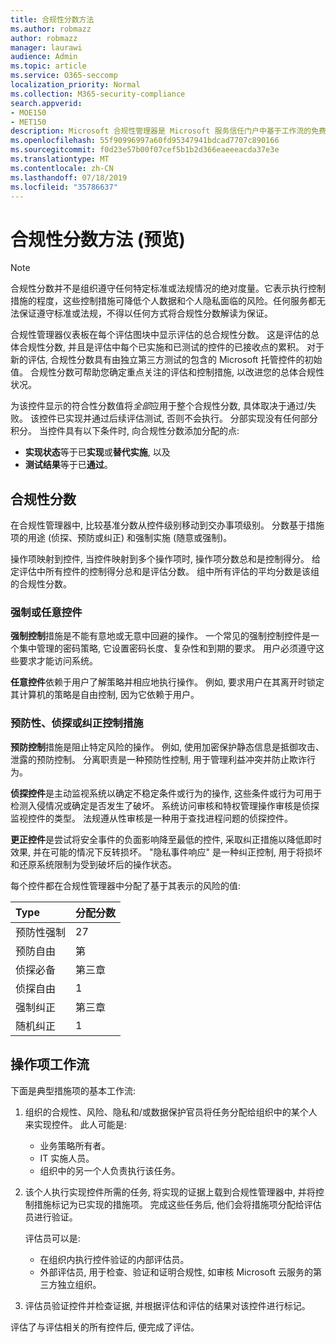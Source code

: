 ```yaml
---
title: 合规性分数方法
ms.author: robmazz
author: robmazz
manager: laurawi
audience: Admin
ms.topic: article
ms.service: O365-seccomp
localization_priority: Normal
ms.collection: M365-security-compliance
search.appverid:
- MOE150
- MET150
description: Microsoft 合规性管理器是 Microsoft 服务信任门户中基于工作流的免费风险评估工具。 合规性管理器使你能够跟踪、分配和验证与 Microsoft 云服务相关的法规遵从性活动。
ms.openlocfilehash: 55f90996997a60fd95347941bdcad7707c890166
ms.sourcegitcommit: f0d23e57b00f07cef5b1b2d366eaeeeacda37e3e
ms.translationtype: MT
ms.contentlocale: zh-CN
ms.lasthandoff: 07/18/2019
ms.locfileid: "35786637"
---
```

# <a name="compliance-score-methodology-preview"></a>合规性分数方法 (预览)

> [!NOTE]
> 合规性分数并不是组织遵守任何特定标准或法规情况的绝对度量。它表示执行控制措施的程度，这些控制措施可降低个人数据和个人隐私面临的风险。任何服务都无法保证遵守标准或法规，不得以任何方式将合规性分数解读为保证。

合规性管理器仪表板在每个评估图块中显示评估的总合规性分数。 这是评估的总体合规性分数, 并且是评估中每个已实施和已测试的控件的已接收点的累积。 对于新的评估, 合规性分数具有由独立第三方测试的包含的 Microsoft 托管控件的初始值。 合规性分数可帮助您确定重点关注的评估和控制措施, 以改进您的总体合规性状况。

为该控件显示的符合性分数值将*全部*应用于整个合规性分数, 具体取决于通过/失败。 该控件已实现并通过后续评估测试, 否则不会执行。 分部实现没有任何部分积分。 当控件具有以下条件时, 向合规性分数添加分配的点:

- **实现状态**等于已**实现**或**替代实施**, 以及
- **测试结果**等于已**通过**。

## <a name="compliance-score"></a>合规性分数
  
在合规性管理器中, 比较基准分数从控件级别移动到交办事项级别。 分数基于措施项的用途 (侦探、预防或纠正) 和强制实施 (随意或强制)。

操作项映射到控件, 当控件映射到多个操作项时, 操作项分数总和是控制得分。 给定评估中所有控件的控制得分总和是评估分数。 组中所有评估的平均分数是该组的合规性分数。
  
### <a name="mandatory-or-discretionary-controls"></a>强制或任意控件
  
 **强制控制**措施是不能有意地或无意中回避的操作。 一个常见的强制控制控件是一个集中管理的密码策略, 它设置密码长度、复杂性和到期的要求。 用户必须遵守这些要求才能访问系统。
  
 **任意控件**依赖于用户了解策略并相应地执行操作。 例如, 要求用户在其离开时锁定其计算机的策略是自由控制, 因为它依赖于用户。
  
### <a name="preventative-detective-or-corrective-controls"></a>预防性、侦探或纠正控制措施
  
 **预防控制**措施是阻止特定风险的操作。 例如, 使用加密保护静态信息是抵御攻击、泄露的预防控制。 分离职责是一种预防性控制, 用于管理利益冲突并防止欺诈行为。
  
 **侦探控件**是主动监视系统以确定不稳定条件或行为的操作, 这些条件或行为可用于检测入侵情况或确定是否发生了破坏。 系统访问审核和特权管理操作审核是侦探监视控件的类型。 法规遵从性审核是一种用于查找进程问题的侦探控件。
  
**更正控件**是尝试将安全事件的负面影响降至最低的控件, 采取纠正措施以降低即时效果, 并在可能的情况下反转损坏。 "隐私事件响应" 是一种纠正控制, 用于将损坏和还原系统限制为受到破坏后的操作状态。
  
每个控件都在合规性管理器中分配了基于其表示的风险的值:

|**Type**|**分配分数**|
|:-----|:-----|
| 预防性强制 | 27 |
| 预防自由 | 第 |
| 侦探必备 | 第三章 |
| 侦探自由 | 1 |
| 强制纠正 | 第三章 |
| 随机纠正 | 1 |
  
## <a name="action-item-workflow"></a>操作项工作流

下面是典型措施项的基本工作流:
  
1. 组织的合规性、风险、隐私和/或数据保护官员将任务分配给组织中的某个人来实现控件。 此人可能是:

    - 业务策略所有者。
    - IT 实施人员。
    - 组织中的另一个人负责执行该任务。

2. 该个人执行实现控件所需的任务, 将实现的证据上载到合规性管理器中, 并将控制措施标记为已实现的措施项。 完成这些任务后, 他们会将措施项分配给评估员进行验证。

    评估员可以是:

    - 在组织内执行控件验证的内部评估员。
    - 外部评估员, 用于检查、验证和证明合规性, 如审核 Microsoft 云服务的第三方独立组织。

3. 评估员验证控件并检查证据, 并根据评估和评估的结果对该控件进行标记。

评估了与评估相关的所有控件后, 便完成了评估。